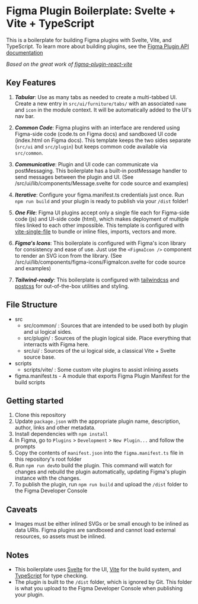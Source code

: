 # Figma Plugin Boilerplate: Svelte + Vite + TypeScript

This is a boilerplate for building Figma plugins with Svelte, Vite, and TypeScript. To learn more about building plugins, see the [Figma Plugin API documentation](https://www.figma.com/plugin-docs/intro/)

_Based on the great work of [figma-plugin-react-vite](https://github.com/CoconutGoodie/figma-plugin-react-vite)_

## Key Features

1. **_Tabular_**: Use as many tabs as needed to create a multi-tabbed UI. Create a new entry in `src/ui/furniture/tabs/` with an associated `name` and `icon` in the module context. It will be automatically added to the UI's nav bar.

2. **_Common Code_**: Figma plugins with an interface are rendered using Figma-side code (code.ts on Figma docs) and sandboxed UI code (index.html on Figma docs). This template keeps the two sides separate (`src/ui` and `src/plugin`) but keeps common code available via `src/common`.

3. **_Communicative_**: Plugin and UI code can communicate via postMessaging. This boilerplate has a built-in postMessage handler to send messages between the plugin and UI. (See /src/ui/lib/components/Message.svelte for code source and examples)

4. **_Iterative_**: Configure your figma.manifest.ts credentials just once. Run `npm run build` and your plugin is ready to publish via your `/dist` folder!

5. **_One File_**: Figma UI plugins accept only a single file each for Figma-side code (js) and UI-side code (html), which makes deployment of multiple files linked to each other impossible. This template is configured with [vite-single-file](https://www.npmjs.com/package/vite-plugin-singlefile) to bundle or inline files, imports, vectors and more.

6. **_Figma's Icons_**: This boilerplate is configured with Figma's icon library for consistency and ease of use. Just use the `<FigmaIcon />` component to render an SVG icon from the library. (See /src/ui/lib/components/figma-icons/FigmaIcon.svelte for code source and examples)

7. **_Tailwind-ready_**: This boilerplate is configured with [tailwindcss](https://tailwindcss.com/) and [postcss](https://postcss.org/) for out-of-the-box utilities and styling.

## File Structure

- src
  - src/common/ : Sources that are intended to be used both by plugin and ui logical sides.
  - src/plugin/ : Sources of the plugin logical side. Place everything that interracts with Figma here.
  - src/ui/ : Sources of the ui logical side, a classical Vite + Svelte source base.
- scripts
  - scripts/vite/ : Some custom vite plugins to assist inlining assets
- figma.manifest.ts - A module that exports Figma Plugin Manifest for the build scripts

## Getting started

1. Clone this repository
2. Update `package.json` with the appropriate plugin name, description, author, links and other metadata.
3. Install dependencies with `npm install`
4. In Figma, go to `Plugins` > `Development` > `New Plugin...` and follow the prompts
5. Copy the contents of `manifest.json` into the `figma.manifest.ts` file in this repository's root folder
6. Run `npm run dev`to build the plugin. This command will watch for changes and rebuild the plugin automatically, updating Figma's plugin instance with the changes.
7. To publish the plugin, run `npm run build` and upload the `/dist` folder to the Figma Developer Console

## Caveats

- Images must be either inlined SVGs or be small enough to be inlined as data URIs. Figma plugins are sandboxed and cannot load external resources, so assets must be inlined.

## Notes

- This boilerplate uses [Svelte](https://svelte.dev/) for the UI, [Vite](https://vitejs.dev/) for the build system, and [TypeScript](https://www.typescriptlang.org/) for type checking.
- The plugin is built to the `/dist` folder, which is ignored by Git. This folder is what you upload to the Figma Developer Console when publishing your plugin.

